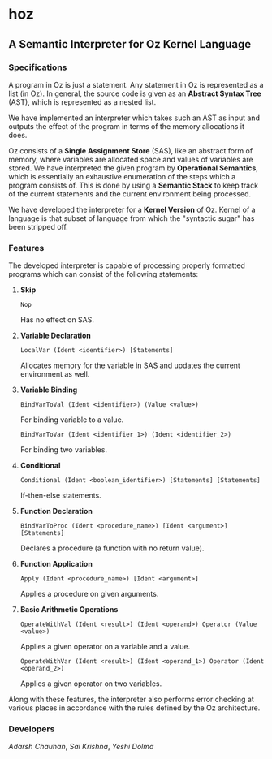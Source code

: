 # hoz
## A Semantic Interpreter for Oz Kernel Language

### Specifications
A program in Oz is just a statement. Any statement in Oz is represented as a list (in Oz). In general, the source code is given as an __Abstract Syntax Tree__ (AST), which is represented as a nested list.

We have implemented an interpreter which takes such an AST as input and outputs the effect of the program in terms of the memory allocations it does.

Oz consists of a __Single Assignment Store__ (SAS), like an abstract form of memory, where variables are allocated space and values of variables are stored. We have interpreted the given program by __Operational Semantics__, which is essentially an exhaustive enumeration of the steps which a program consists of. This is done by using a __Semantic Stack__ to keep track of the current statements and the current environment being processed.

We have developed the interpreter for a __Kernel Version__ of Oz. Kernel of a language is that subset of language from which the "syntactic sugar" has been stripped off.

### Features
The developed interpreter is capable of processing properly formatted programs which can consist of the following statements:

1. __Skip__
	```
	Nop
	```
	Has no effect on SAS.

2. __Variable Declaration__
	```
	LocalVar (Ident <identifier>) [Statements]
	```
	Allocates memory for the variable in SAS and updates the current environment as well.

3. __Variable Binding__
	```
	BindVarToVal (Ident <identifier>) (Value <value>)
	```
	For binding variable to a value.
	```
	BindVarToVar (Ident <identifier_1>) (Ident <identifier_2>)
	```
	For binding two variables.

4. __Conditional__
	```
	Conditional (Ident <boolean_identifier>) [Statements] [Statements]
	```
	If-then-else statements.

5. __Function Declaration__
	```
	BindVarToProc (Ident <procedure_name>) [Ident <argument>] [Statements]
	```
	Declares a procedure (a function with no return value).

6. __Function Application__
	```
	Apply (Ident <procedure_name>) [Ident <argument>]
	```
	Applies a procedure on given arguments.

7. __Basic Arithmetic Operations__
	```
	OperateWithVal (Ident <result>) (Ident <operand>) Operator (Value <value>)
	```
	Applies a given operator on a variable and a value.
	```
	OperateWithVar (Ident <result>) (Ident <operand_1>) Operator (Ident <operand_2>)
	```
	Applies a given operator on two variables.

Along with these features, the interpreter also performs error checking at various places in accordance with the rules defined by the Oz architecture.

### Developers
_Adarsh Chauhan_, _Sai Krishna_, _Yeshi Dolma_
